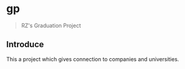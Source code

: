 # gp

> RZ's Graduation Project

## Introduce

This a project which gives connection to companies and universities.

